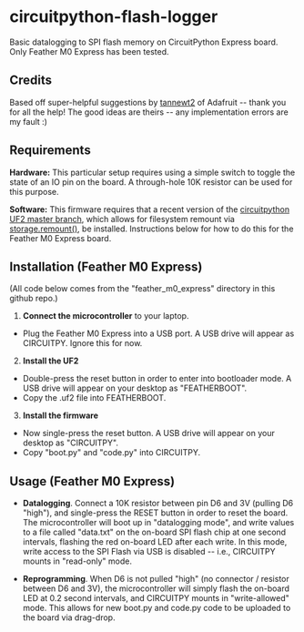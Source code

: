 # circuitpython-flash-logger

Basic datalogging to SPI flash memory on CircuitPython Express board.  Only Feather M0 Express has been tested.

## Credits

Based off super-helpful suggestions by [tannewt2](https://forums.adafruit.com/memberlist.php?mode=viewprofile&u=342057) of Adafruit -- thank you for all the help!  The good ideas are theirs -- any implementation errors are my fault :)


## Requirements

**Hardware:** This particular setup requires using a simple switch to toggle the state of an IO pin on the board.  A through-hole 10K resistor can be used for this purpose.

**Software:** This firmware requires that a recent version of the [circuitpython UF2 master branch](https://github.com/adafruit/circuitpython/commits/master), which allows for filesystem remount via [storage.remount()](https://circuitpython.readthedocs.io/en/latest/shared-bindings/storage/__init__.html), be installed.  Instructions below for how to do this for the Feather M0 Express board.


## Installation (Feather M0 Express)

(All code below comes from the "feather_m0_express" directory in this github repo.)

1. **Connect the microcontroller** to your laptop.

- Plug the Feather M0 Express into a USB port.  A USB drive will appear as CIRCUITPY.  Ignore this for now. 

2. **Install the UF2**

- Double-press the reset button in order to enter into bootloader mode.  A USB drive will appear on your desktop as "FEATHERBOOT". 
- Copy the .uf2 file into FEATHERBOOT. 

3. **Install the firmware**

- Now single-press the reset button.  A USB drive will appear on your desktop as "CIRCUITPY".
- Copy "boot.py" and "code.py" into CIRCUITPY.

## Usage (Feather M0 Express)

- **Datalogging**.  Connect a 10K resistor between pin D6 and 3V (pulling D6 "high"), and single-press the RESET button in order to reset the board. The microcontroller will boot up in "datalogging mode", and write values to a file called "data.txt" on the on-board SPI flash chip at one second intervals, flashing the red on-board LED after each write.  In this mode, write access to the SPI Flash via USB is disabled -- i.e., CIRCUITPY mounts in "read-only" mode.  

- **Reprogramming**. When D6 is not pulled "high" (no connector / resistor between D6 and 3V), the microcontroller will simply flash the on-board LED at 0.2 second intervals, and CIRCUITPY mounts in "write-allowed" mode.  This allows for new boot.py and code.py code to be uploaded to the board via drag-drop.








